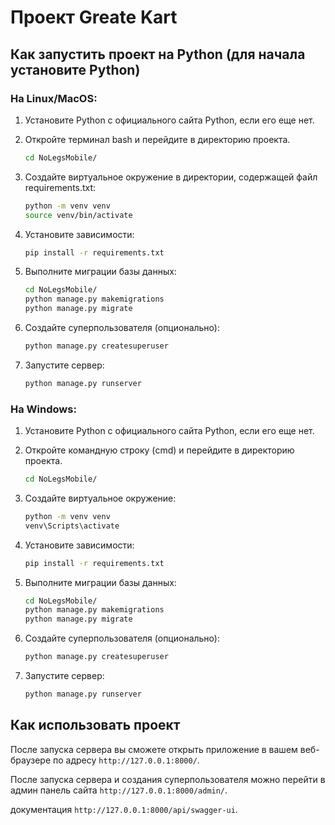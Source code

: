 # Проект Greate Kart

## Как запустить проект на Python (для начала установите Python)

### На Linux/MacOS:


1. Установите Python с официального сайта Python, если его еще нет.

2. Откройте терминал bash и перейдите в директорию проекта.
    ```bash
    cd NoLegsMobile/
    ```

3. Создайте виртуальное окружение в директории, содержащей файл requirements.txt:
    ```bash
    python -m venv venv
    source venv/bin/activate
    ```

4. Установите зависимости:
    ```bash
    pip install -r requirements.txt
    ```

5. Выполните миграции базы данных:
    ```bash
    cd NoLegsMobile/
    python manage.py makemigrations
    python manage.py migrate
    ```

6. Создайте суперпользователя (опционально):
    ```bash
    python manage.py createsuperuser
    ```

7. Запустите сервер:
    ```bash
    python manage.py runserver
    ```

### На Windows:

1. Установите Python с официального сайта Python, если его еще нет.

2. Откройте командную строку (cmd) и перейдите в директорию проекта.
    ```cmd
    cd NoLegsMobile/
    ```

3. Создайте виртуальное окружение:
    ```cmd
    python -m venv venv
    venv\Scripts\activate
    ```

4. Установите зависимости:
    ```cmd
    pip install -r requirements.txt
    ```

5. Выполните миграции базы данных:
    ```cmd
    cd NoLegsMobile/
    python manage.py makemigrations
    python manage.py migrate
    ```

6. Создайте суперпользователя (опционально):
    ```cmd
    python manage.py createsuperuser
    ```

7. Запустите сервер:
    ```cmd
    python manage.py runserver
    ```

## Как использовать проект

После запуска сервера вы сможете открыть приложение в вашем веб-браузере по адресу `http://127.0.0.1:8000/`.

После запуска сервера и создания суперпользователя можно перейти в админ панель сайта `http://127.0.0.1:8000/admin/`.

документация `http://127.0.0.1:8000/api/swagger-ui`.
